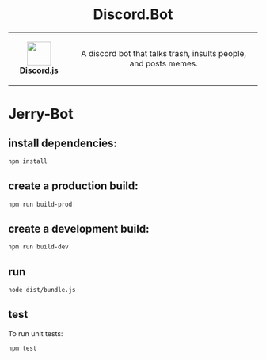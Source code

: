 <h1 align="center">Discord.Bot</h1>
<table align="center">
  <tr>
    <td align="center" height="108" width="108">
        <img     src="https://camo.githubusercontent.com/2993f7180d5cc3231060f66cfa1f0f65a1d09c0efd68d08d0190902ba9200d81/68747470733a2f2f7777772e7376677265706f2e636f6d2f73686f772f3335333635352f646973636f72642d69636f6e2e737667"
        width="48"
        height="48"
        />
        <br /><strong>Discord.js</strong>
    </td>
    <td align="center" height="108">
      <p align="center">A discord bot that talks trash, insults people, and posts memes.
      </p>
     </td>
   </tr>
 </table>


# Jerry-Bot

## install dependencies:
```sh
npm install
```
## create a production build:

```sh
npm run build-prod
```
## create a development build:
```sh
npm run build-dev
```
## run
```sh
node dist/bundle.js
```
## test
To run unit tests:

```sh
npm test
```
